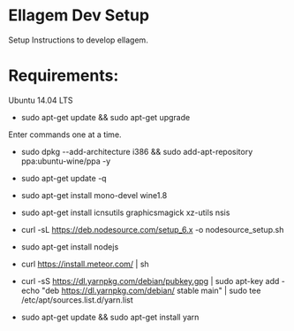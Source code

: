# Ellagem Dev Setup
Setup Instructions to develop ellagem.

# Requirements:
Ubuntu 14.04 LTS

- sudo apt-get update && sudo apt-get upgrade

Enter commands one at a time.

- sudo dpkg --add-architecture i386 && sudo add-apt-repository ppa:ubuntu-wine/ppa -y
- sudo apt-get update -q
- sudo apt-get install mono-devel wine1.8

- sudo apt-get install icnsutils graphicsmagick xz-utils nsis

- curl -sL https://deb.nodesource.com/setup_6.x -o nodesource_setup.sh
- sudo apt-get install nodejs
- curl https://install.meteor.com/ | sh
- curl -sS https://dl.yarnpkg.com/debian/pubkey.gpg | sudo apt-key add -
echo "deb https://dl.yarnpkg.com/debian/ stable main" | sudo tee /etc/apt/sources.list.d/yarn.list
- sudo apt-get update && sudo apt-get install yarn


